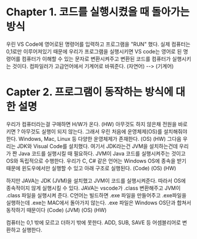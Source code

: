 # Chapter 1. 코드를 실행시켰을 때 돌아가는 방식
우린 VS Code에 영어로된 명령어를 입력하고 프로그램을 "RUN" 했다.
실제 컴퓨터는 0,1로만 이루어져있기 때문에
우리가 프로그램을 실행시키면 VS code는 영어로 된 명령어를 컴퓨터가 이해할 수 있는 문자로 변환시켜주고
변환된 코드를 컴퓨터가 실행시키는 것이다.
컴파일러가 고급언어에서 기계어로 바꿔준다. (자연어) --> (기계어)

# Capter 2. 프로그램이 동작하는 방식에 대한 설명
우리가 컴퓨터라는걸 구매하면 H/W가 온다.
(HW)
아무것도 하지 않은채 전원을 바로 키면 ? 아무것도 실행이 되지 않는다.
그래서 우린 처음에 운영체제(OS)를 설치해줘야한다.
Windows, Mac, Linux 등 다양한 운영체제가 존재한다.
(OS)
(HW)
그다음 우리는 JDK와 Visual Code를 설치했다.
여기서 JDK라는건 JVM을 설치하는건데 우리가 짠 Java 코드를 실행시킬 때 필요하다.
JVM이 Java 코드를 실행시켜주는 것이고 OS와 독립적으로 수행한다.
우리가 C, C# 같은 언어는 Windows OS에 종속을 받기 때문에 윈도우에서만 실행할 수 있고 아래 구조로 실행된다.
(Code)
(OS)
(HW)

하지만 JAVA는 JDK (JVM)을 설치했고 JVM이 코드를 실행시켜준다. 따라서 OS에 종속적이지 않게 실행시킬 수 있다.
JAVA는 vscode가 .class 변환해주고 JVM이 .class 파일을 실행시켜 준다.
C언어는 빌드하면 .exe 파일을 만들어주고 .exe파일을 실행하는데 .exe는 MAC에서 돌아가지 않는다.
.exe 파일은 Windows OS단과 합쳐서 동작하기 때문이다
(Code)
(JVM)
(OS)
(HW)

컴퓨터는 0,1 밖에 모르고 더하기 밖에 못한다.
ADD, SUB, SAVE 등 어셈블리어로 변환하고 실행한다.
